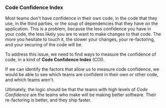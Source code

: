### Code Confidence Index

Most teams don't have confidence in their own code, in the code that they use, in the third parties, or the soup of dependencies that they have on the application. This is a problem, because the less confidence you have in your code, the less likely you are to want to make changes to that code. The more you hesitate to touch it, the slower your changes, your re-factoring, and your securing of the code will be.

To address this issue, we need to find ways to measure the confidence of code, in a kind of **Code Confidence Index** (COI).

If we can identify the factors that allow us to measure code confidence, we would be able to see which teams are confident in their own or other code, and which teams aren't.

Ultimately, the logic should be that the teams with high levels of _Code Confidence_ are the teams who make will be making better software. Their re-factoring is better, and they ship faster.
